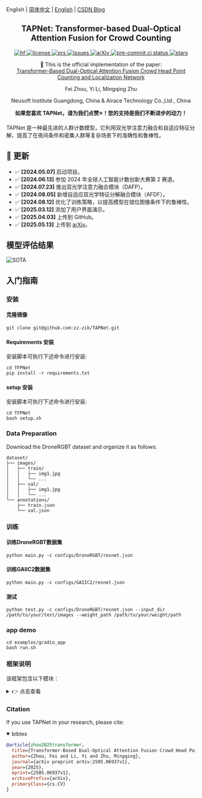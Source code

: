 <!--# [TAPNet: Transformer-based Auxiliary Point Detection Network for Crowd Counting Tasks](https://arxiv.org/abs/2505.06937v1) -->

English | [简体中文](README_cn.md) | [English](README.md) | [CSDN Blog](https://blog.csdn.net/weixin_62828995?spm=1000.2115.3001.5343)

<h2 align="center">
  TAPNet: Transformer-based Dual-Optical Attention Fusion for Crowd Counting
</h2>

<p align="center">
    <a href="https://huggingface.co/spaces/yourusername/TAPNet">
        <img alt="hf" src="https://img.shields.io/badge/%F0%9F%A4%97%20Hugging%20Face-Spaces-blue">
    </a>
    <a href="https://github.com/zz-zik/TAPNet/blob/master/LICENSE">
        <img alt="license" src="https://img.shields.io/badge/LICENSE-Apache%202.0-blue">
    </a>
    <a href="https://github.com/zz-zik/TAPNet/pulls">
        <img alt="prs" src="https://img.shields.io/github/issues-pr/zz-zik/TAPNet">
    </a>
    <a href="https://github.com/zz-zik/TAPNet/issues">
        <img alt="issues" src="https://img.shields.io/github/issues/zz-zik/TAPNet?color=olive">
    </a>
    <a href="https://arxiv.org/abs/2505.06937v1">
        <img alt="arXiv" src="https://img.shields.io/badge/arXiv-2505.06937v1-red">
    </a>
    <a href="https://results.pre-commit.ci/latest/github/zz-zik/TAPNet/master">
        <img alt="pre-commit.ci status" src="https://results.pre-commit.ci/badge/github/zz-zik/TAPNet/master.svg">
    </a>
    <a href="https://github.com/zz-zik/TAPNet">
        <img alt="stars" src="https://img.shields.io/github/stars/zz-zik/TAPNet">
    </a>
</p>

<p align="center">
    📄 This is the official implementation of the paper:
    <br>
    <a href="https://arxiv.org/abs/2505.06937v1">Transformer-Based Dual-Optical Attention Fusion Crowd Head Point Counting and Localization Network</a>
</p>

<p align="center">
Fei Zhou, Yi Li, Mingqing Zhu
</p>

<p align="center">
Neusoft Institute Guangdong, China & Airace Technology Co.,Ltd., China
</p>

<p align="center">
<strong>如果您喜欢 TAPNet，请为我们点赞⭐！您的支持是我们不断进步的动力！</strong>
</p>

TAPNet 是一种最先进的人群计数模型，它利用双光学注意力融合和自适应特征分解，提高了在夜间条件和密集人群等复杂场景下的准确性和鲁棒性。

## 🚀 更新

- ✅ **[2024.05.07]** 启动项目。
- ✅ **[2024.06.13]** 参加 2024 年全球人工智能计数创新大赛第 2 赛道。
- ✅ **[2024.07.23]** 推出双光学注意力融合模块（DAFP）。
- ✅ **[2024.08.05]** 新增自适应双光学特征分解融合模块（AFDF）。
- ✅ **[2024.08.12]** 优化了训练策略，以提高模型在错位图像条件下的鲁棒性。
- ✅ **[2025.03.12]** 添加了用户界面演示。
- ✅ **[2025.04.03]** 上传到 GitHub。
- ✅ **[2025.05.13]** 上传到 [arXiv](https://arxiv.org/abs/2505.06937v1)。

## 模型评估结果

![SOTA](https://i-blog.csdnimg.cn/direct/d60a5459d6c94b6aa6aecc7a04954f7f.png)


## 入门指南

### 安装

#### 克隆镜像

```shell
git clone git@github.com:zz-zik/TAPNet.git
```
 
#### Requirements 安装

安装脚本可执行下述命令进行安装:
```shell
cd TFPNet
pip install -r requirements.txt
```

#### setup 安装
安装脚本可执行下述命令进行安装:
```shell
cd TFPNet
bash setup.sh
```

### Data Preparation
Download the DroneRGBT dataset and organize it as follows:
```text
dataset/
├── images/
│   ├── train/
│   │   ├── img1.jpg
│   │   └── ...
│   ├── val/
│   │   ├── img1.jpg
│   │   └── ...
└── annotations/
    ├── train.json
    └── val.json
```

### 训练

#### 训练DroneRGBT数据集

```shell
python main.py -c configs/DroneRGBT/resnet.json
```

#### 训练GAIIC2数据集

```shell
python main.py -c configs/GAIIC2/resnet.json
```

#### 测试

```shell
python test.py -c configs/DroneRGBT/resnet.json --input_dir /path/to/your/test/images --weight_path /path/to/your/weight/path 
```

### app demo

```shell
cd examples/gradio_app
bash run.sh
```

### 框架说明
该框架包含以下模块：
<details>
  <summary>👉 点击查看</summary>

```text
TFPNet
    ├─configs               # 配置文件
    │  ├─GAIIC2             # GAIIC2数据集配置文件
    │  ├─DroneRGBT          # DroneRGBT数据集配置文件
    │  └─SHHA               # SHHA数据集配置文件
    ├─crowd_datasets        # 数据集加载
    │  ├─SHHA               # SHHA数据集加载
    │  ├─GAIIC              # GAIIC2数据集加载
    │  └─Drone              # Drone数据集加载
    ├─models                # 模型文件
    │  ├─backbone           # Backbone文件
    │  ├─neck               # Neck文件
    │  ├─dense_head         # 模型头文件
    │  ├─ahead_pixel_fusion # 像素级自适应注意力融合模块
    │  ├─losses             # 损失函数文件
    │  ├─matcher.py         # 匹配器文件
    │  └─TFPNet.py          # 主函数文件
    ├─examples              # 示例文件
    │  ├─gradio_app         # Gradio界面文件
    │  └─arg2format         # 参数格式化文件
    ├─scripts               # 脚本文件
    ├─util                  # 工具文件
    ├─work_dirs             # 模型权重文件
    ├─weights               # 预训练权重文件
    └─output                # 输出文件
```
</details>

### Citation
If you use TAPNet in your research, please cite:

<details open>
<summary> bibtex </summary>

```bibtex
@article{zhou2025transformer,
  title={Transformer-Based Dual-Optical Attention Fusion Crowd Head Point Counting and Localization Network},
  author={Zhou, Fei and Li, Yi and Zhu, Mingqing},
  journal={arXiv preprint arXiv:2505.06937v1},
  year={2025},
  eprint={2505.06937v1},
  archivePrefix={arXiv},
  primaryClass={cs.CV}
}
```
</details>

